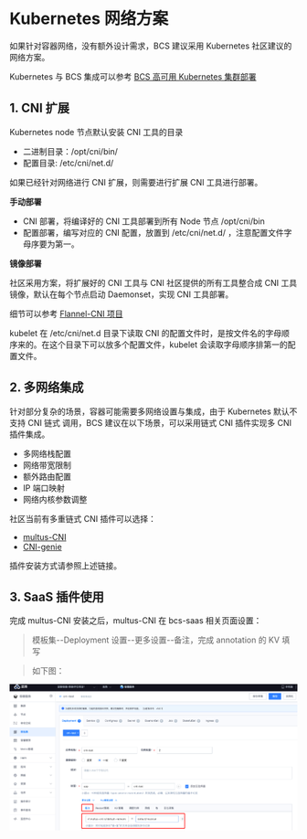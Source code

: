 # Kubernetes 网络方案

如果针对容器网络，没有额外设计需求，BCS 建议采用 Kubernetes 社区建议的网络方案。

Kubernetes 与 BCS 集成可以参考 [BCS 高可用 Kubernetes 集群部署](https://github.com/Tencent/bk-bcs/blob/master/docs/install/Deploy_BCS_in_K8S_HA_Cluster.md)

## 1. CNI 扩展

Kubernetes node 节点默认安装 CNI 工具的目录

* 二进制目录：/opt/cni/bin/
* 配置目录: /etc/cni/net.d/

如果已经针对网络进行 CNI 扩展，则需要进行扩展 CNI 工具进行部署。

**手动部署**

* CNI 部署，将编译好的 CNI 工具部署到所有 Node 节点 /opt/cni/bin
* 配置部署，编写对应的 CNI 配置，放置到 /etc/cni/net.d/ ，注意配置文件字母序要为第一。

**镜像部署**

社区采用方案，将扩展好的 CNI 工具与 CNI 社区提供的所有工具整合成 CNI 工具镜像，默认在每个节点启动 Daemonset，实现 CNI 工具部署。

细节可以参考 [Flannel-CNI 项目](https://github.com/coreos/flannel-cni)

kubelet 在 /etc/cni/net.d 目录下读取 CNI 的配置文件时，是按文件名的字母顺序来的。在这个目录下可以放多个配置文件，kubelet 会读取字母顺序排第一的配置文件。

## 2. 多网络集成

针对部分复杂的场景，容器可能需要多网络设置与集成，由于 Kubernetes 默认不支持 CNI 链式
调用，BCS 建议在以下场景，可以采用链式 CNI 插件实现多 CNI 插件集成。

* 多网络栈配置
* 网络带宽限制
* 额外路由配置
* IP 端口映射
* 网络内核参数调整

社区当前有多重链式 CNI 插件可以选择：

* [multus-CNI](https://github.com/intel/multus-cni)
* [CNI-genie](https://github.com/cni-genie/CNI-Genie)

插件安装方式请参照上述链接。

## 3. SaaS 插件使用

完成 multus-CNI 安装之后，multus-CNI 在 bcs-saas 相关页面设置：

> 模板集--Deployment 设置--更多设置--备注，完成 annotation 的 KV 填写

> 如下图：

![multus-CNI](./media/multus-cni.png)
